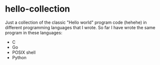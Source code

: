# hello-collection

Just a collection of the classic "Hello world" program code (hehehe) in different programming languages that I wrote. So far I have wrote the same program in these languages:

* C
* Go
* POSIX shell
* Python
